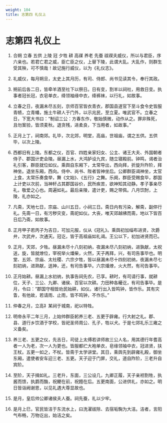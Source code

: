 ```yaml
---
weight: 104
title: 志第四 礼仪上
---
```


# 志第四 礼仪上

1. <span id="志第四_礼仪上-1"></span>
合朔 立春 五供 上陵 冠 夕牲 耕 高禖 养老 先蚕 祓禊夫威仪，所以与君臣，序六亲也。若君亡君之威，臣亡臣之仪，上替下陵，此谓大乱。大乱作，则群生受其殃，可不慎哉！故记施行威仪，以为《礼仪志》。

2. <span id="志第四_礼仪上-2"></span>
礼威仪，每月朔旦，太史上其月历，有司、侍郎、尚书见读其令，奉行其政。

3. <span id="志第四_礼仪上-3"></span>
朔前后各二日，皆牵羊酒至社下以祭日。日有变，割羊以祠社，用救日变。执事者冠长冠，衣皂单衣，绛领袖缘中衣，绛裤袜，以行礼，如故事。

4. <span id="志第四_礼仪上-4"></span>
立春之日，夜漏未尽五刻，京师百官皆衣青衣，郡国县道官下至斗食令史皆服青帻，立青幡，施土牛耕人于门外，以示兆民，至立夏。唯武官不。立春之日，下宽大书曰：“制诏三公：方春东作，敬始慎微，动作从之。罪非殊死，且勿案验，皆须麦秋。退贪残，进柔良，下当用者，如故事。”

5. <span id="志第四_礼仪上-5"></span>
正月上丁，祠南郊。礼毕，次北郊，明堂，高庙，世祖庙，谓之五供。五供毕，以次上陵。

6. <span id="志第四_礼仪上-6"></span>
西都旧有上陵。东都之仪，百官、四姓亲家妇女、公主、诸王大夫、外国朝者侍子、郡国计吏会陵。昼漏上水，大鸿胪设九宾，随立寝殿前。钟鸣，谒者治礼引客，群臣就位如仪。乘舆自东厢下，太常导出，西向拜，折旋升阼阶，拜神坐。退坐东厢，西向。侍中、尚书、陛者皆神坐后。公卿群臣谒神坐，太官上食，太常乐奏食举，舞《文始》、《五行》之舞。乐阕，群臣受赐食毕，郡国上计吏以次前，当神轩占其郡国谷价，民所疾苦，欲神知其动静。孝子事亲尽礼，敬爱之心也。周遍如礼。最后亲陵，遣计吏，赐之带佩。八月饮酎，上陵，礼亦如之。

7. <span id="志第四_礼仪上-7"></span>
凡斋，天地七日，宗庙、山川五日，小祠三日。斋日内有污染，解斋，副倅行礼。先斋一日，有污秽灾变，斋祀如仪。大丧，唯天郊越绋而斋，地以下皆百日后乃斋，如故事。

8. <span id="志第四_礼仪上-8"></span>
正月甲子若丙子为吉日，可加元服，仪从《冠礼》。乘舆初加缁布进贤，次爵弁，次武弁，次通天。冠讫，皆于高祖庙如礼谒。王公以下，初加进贤而已。

9. <span id="志第四_礼仪上-9"></span>
正月，天郊，夕牲。昼漏未尽十八刻初纳，夜漏未尽八刻初纳，进孰献，太祝送，旋，皆就燎位，宰祝举火燔柴，火然，天子再拜，兴，有司告事毕也。明堂、五郊、宗庙、太社稷、六宗夕牲，皆以昼漏未尽十四刻初纳，夜漏未尽七刻初纳，进熟献，送神，还，有司告事毕。六宗燔燎，火大然，有司告事毕。

10. <span id="志第四_礼仪上-10"></span>
正月始耕。昼漏上水初纳，执事告祠先农，已享。耕时，有司请行事，就耕位，天子、三公、九卿、诸侯、百官以次耕。力田种各耰讫，有司告事毕。是月，令曰：“郡国守相皆劝民始耕，如仪。诸行出入皆鸣钟，皆作乐。其有灾眚，有他故，若请雨、止雨，皆不鸣钟，不作乐。”

11. <span id="志第四_礼仪上-11"></span>
仲春之月，立高礻某祠于城南，祀以特牲。

12. <span id="志第四_礼仪上-12"></span>
明帝永平二年三月，上始帅群臣躬养三老、五更于辟雍。行大射之礼。郡、县、道行乡饮酒于学校，皆祀圣师周公、孔子，牲以犬。于是七郊礼乐三雍之义备矣。

13. <span id="志第四_礼仪上-13"></span>
养三老、五更之仪，先吉日，司徒上太傅若讲师故三公人名，用其德行年耆高者一人为老，次一人为更也。皆服都纻大袍单衣，皂缘领袖中衣，冠进贤，扶王杖。五更一如之，不杖。皆斋于太学讲堂。其日，乘舆先到辟雍礼殿，御坐东厢，遣使者安车迎三老、五更。天子迎于门屏，交礼，道自阼阶，三老升自宾阶。

14. <span id="志第四_礼仪上-14"></span>
至阶，天子揖如礼。三老升，东面，三公设几，九卿正履，天子亲袒割牲，执酱而馈，执爵而酳，祝鲠在前，祝饐在后。五更南面，公进供礼，亦如之。明日皆诣阙谢恩，以见礼遇大尊显故也。

15. <span id="志第四_礼仪上-15"></span>
是月，皇后帅公卿诸侯夫人蚕。祠先蚕，礼以少牢。

16. <span id="志第四_礼仪上-16"></span>
是月上巳，官民皆洁于东流水上，曰洗濯祓除、去宿垢騊为大洁。洁者，言阳气布畅，万物讫出，始洁之矣。
